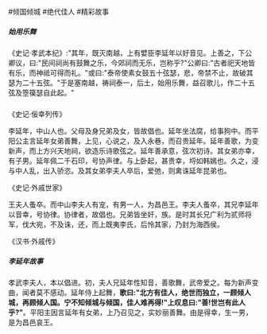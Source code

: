 #倾国倾城 #绝代佳人 #精彩故事


##### 始用乐舞
《史记·孝武本纪》:"其年，既灭南越，上有嬖臣李延年以好音见。上善之，下公卿议，曰:"民间祠尚有鼓舞之乐，今郊祠而无乐，岂称乎?"公卿曰:"古者祀天地皆有乐，而神祗可得而礼。"或曰:"泰帝使素女鼓五十弦瑟，悲，帝禁不止，故破其瑟为二十五弦。"于是塞南越，祷祠泰一，后土，始用乐舞，益召歌儿，作二十五弦及箜篌瑟自此起。"
#####

《史记·佞幸列传》

李延年，中山人也。父母及身兄弟及女，皆故倡也。延年坐法腐，给事狗中。而平阳公主言延年女弟善舞，上见，心说之，及入永巷，而召贵延年。延年善歌，为变新声，而上方兴天地祠，欲造乐诗歌弦之。延年善承意，弦次初诗。其女弟亦幸，有子男。延年佩二千石印，号协声律。与上卧起，甚贵幸，埒如韩嫣也。久之，浸与中人乱，出入骄恣。及其女弟李夫人卒后，爱弛，则禽诛延年昆弟也。

《史记·外戚世家》

王夫人蚤卒。而中山李夫人有宠，有男一人，为昌邑王。李夫人蚤卒，其兄李延年以音幸，号协律。协律者，故倡也。兄弟皆坐奸，族。是时其长兄广利为贰师将军，伐大宛，不及诛，还，而上既夷李氏，后怜其家，乃封为海西侯。

《汉书·外戚传》

##### 李延年故事
孝武李夫人，本以倡进。初，夫人兄延年性知音，善歌舞，武帝爱之。每为新声变曲，闻者莫不感动。延年侍上起舞，**歌曰:"北方有佳人，绝世而独立，一顾倾人城，再顾倾人国。宁不知倾城与倾国，佳人难再得!"上叹息曰:"善!世岂有此人乎?"**。平阳主因言延年有女弟，上乃召见之，实妙丽善舞。由是得幸，生一男，是为昌邑哀王。

